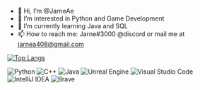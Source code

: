 - 👋 Hi, I’m @JarneAe
- 👀 I’m interested in Python and Game Development
- 🌱 I’m currently learning Java and SQL
- 📫 How to reach me: Jarne#3000 @discord or mail me at jarnea408@gmail.com

[![Top Langs](https://github-readme-stats.vercel.app/api/top-langs/?username=JarneAe&layout=compact)](https://github.com/JarneAe/github-readme-stats)


![Python](https://img.shields.io/badge/python-3670A0?style=for-the-badge&logo=python&logoColor=ffdd54) ![C++](https://img.shields.io/badge/c++-%2300599C.svg?style=for-the-badge&logo=c%2B%2B&logoColor=white) ![Java](https://img.shields.io/badge/java-%23ED8B00.svg?style=for-the-badge&logo=java&logoColor=white) ![Unreal Engine](https://img.shields.io/badge/unrealengine-%23313131.svg?style=for-the-badge&logo=unrealengine&logoColor=white) ![Visual Studio Code](https://img.shields.io/badge/Visual%20Studio%20Code-0078d7.svg?style=for-the-badge&logo=visual-studio-code&logoColor=white) ![IntelliJ IDEA](https://img.shields.io/badge/IntelliJIDEA-000000.svg?style=for-the-badge&logo=intellij-idea&logoColor=white) ![Brave](https://img.shields.io/badge/Brave-FB542B?style=for-the-badge&logo=Brave&logoColor=white) 
  

